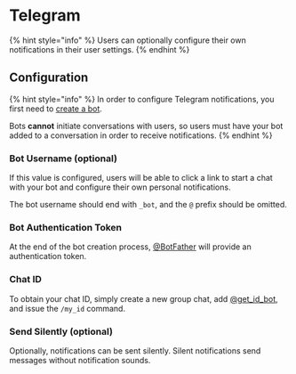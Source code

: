 # Telegram

{% hint style="info" %}
Users can optionally configure their own notifications in their user settings.
{% endhint %}

## Configuration

{% hint style="info" %}
In order to configure Telegram notifications, you first need to [create a bot](https://telegram.me/BotFather).

Bots **cannot** initiate conversations with users, so users must have your bot added to a conversation in order to receive notifications.
{% endhint %}

### Bot Username (optional)

If this value is configured, users will be able to click a link to start a chat with your bot and configure their own personal notifications.

The bot username should end with `_bot`, and the `@` prefix should be omitted.

### Bot Authentication Token

At the end of the bot creation process, [@BotFather](https://telegram.me/botfather) will provide an authentication token.

### Chat ID

To obtain your chat ID, simply create a new group chat, add [@get_id_bot](https://telegram.me/get_id_bot), and issue the `/my_id` command.

### Send Silently (optional)

Optionally, notifications can be sent silently. Silent notifications send messages without notification sounds.
